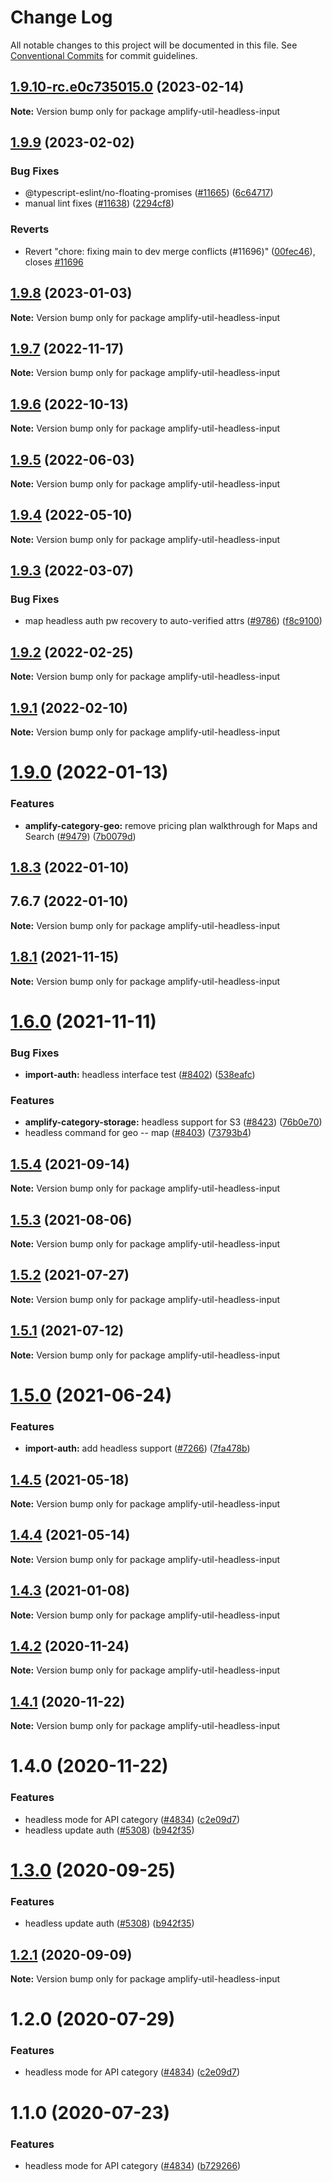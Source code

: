 # Change Log

All notable changes to this project will be documented in this file.
See [Conventional Commits](https://conventionalcommits.org) for commit guidelines.

## [1.9.10-rc.e0c735015.0](https://github.com/aws-amplify/amplify-cli/compare/amplify-util-headless-input@1.9.9...amplify-util-headless-input@1.9.10-rc.e0c735015.0) (2023-02-14)

**Note:** Version bump only for package amplify-util-headless-input





## [1.9.9](https://github.com/aws-amplify/amplify-cli/compare/amplify-util-headless-input@1.9.8...amplify-util-headless-input@1.9.9) (2023-02-02)


### Bug Fixes

* @typescript-eslint/no-floating-promises ([#11665](https://github.com/aws-amplify/amplify-cli/issues/11665)) ([6c64717](https://github.com/aws-amplify/amplify-cli/commit/6c647177a3518d777677757bebc01f18b71552e3))
* manual lint fixes ([#11638](https://github.com/aws-amplify/amplify-cli/issues/11638)) ([2294cf8](https://github.com/aws-amplify/amplify-cli/commit/2294cf8bf1ec2d6d58251649871e6e9617c49b23))


### Reverts

* Revert "chore: fixing main to dev merge conflicts (#11696)" ([00fec46](https://github.com/aws-amplify/amplify-cli/commit/00fec4608096390b5ae2563b5c69453cd48bfa45)), closes [#11696](https://github.com/aws-amplify/amplify-cli/issues/11696)





## [1.9.8](https://github.com/aws-amplify/amplify-cli/compare/amplify-util-headless-input@1.9.7...amplify-util-headless-input@1.9.8) (2023-01-03)

**Note:** Version bump only for package amplify-util-headless-input





## [1.9.7](https://github.com/aws-amplify/amplify-cli/compare/amplify-util-headless-input@1.9.6...amplify-util-headless-input@1.9.7) (2022-11-17)

**Note:** Version bump only for package amplify-util-headless-input





## [1.9.6](https://github.com/aws-amplify/amplify-cli/compare/amplify-util-headless-input@1.9.5...amplify-util-headless-input@1.9.6) (2022-10-13)

**Note:** Version bump only for package amplify-util-headless-input





## [1.9.5](https://github.com/aws-amplify/amplify-cli/compare/amplify-util-headless-input@1.9.4...amplify-util-headless-input@1.9.5) (2022-06-03)

**Note:** Version bump only for package amplify-util-headless-input





## [1.9.4](https://github.com/aws-amplify/amplify-cli/compare/amplify-util-headless-input@1.9.3...amplify-util-headless-input@1.9.4) (2022-05-10)

**Note:** Version bump only for package amplify-util-headless-input





## [1.9.3](https://github.com/aws-amplify/amplify-cli/compare/amplify-util-headless-input@1.9.2...amplify-util-headless-input@1.9.3) (2022-03-07)


### Bug Fixes

* map headless auth pw recovery to auto-verified attrs ([#9786](https://github.com/aws-amplify/amplify-cli/issues/9786)) ([f8c9100](https://github.com/aws-amplify/amplify-cli/commit/f8c9100d0ea0dfe87233624883ff8ae8c9bf48a7))





## [1.9.2](https://github.com/aws-amplify/amplify-cli/compare/amplify-util-headless-input@1.9.1...amplify-util-headless-input@1.9.2) (2022-02-25)

**Note:** Version bump only for package amplify-util-headless-input





## [1.9.1](https://github.com/aws-amplify/amplify-cli/compare/amplify-util-headless-input@1.9.0...amplify-util-headless-input@1.9.1) (2022-02-10)

**Note:** Version bump only for package amplify-util-headless-input





# [1.9.0](https://github.com/aws-amplify/amplify-cli/compare/amplify-util-headless-input@1.8.3...amplify-util-headless-input@1.9.0) (2022-01-13)


### Features

* **amplify-category-geo:** remove pricing plan walkthrough for Maps and Search ([#9479](https://github.com/aws-amplify/amplify-cli/issues/9479)) ([7b0079d](https://github.com/aws-amplify/amplify-cli/commit/7b0079dff4fdf13df5bd8f90213d4b91ccd2287b))





## [1.8.3](https://github.com/aws-amplify/amplify-cli/compare/amplify-util-headless-input@1.8.1...amplify-util-headless-input@1.8.3) (2022-01-10)



## 7.6.7 (2022-01-10)

**Note:** Version bump only for package amplify-util-headless-input





## [1.8.1](https://github.com/aws-amplify/amplify-cli/compare/amplify-util-headless-input@1.6.0...amplify-util-headless-input@1.8.1) (2021-11-15)

**Note:** Version bump only for package amplify-util-headless-input





# [1.6.0](https://github.com/aws-amplify/amplify-cli/compare/amplify-util-headless-input@1.5.4...amplify-util-headless-input@1.6.0) (2021-11-11)


### Bug Fixes

* **import-auth:** headless interface test ([#8402](https://github.com/aws-amplify/amplify-cli/issues/8402)) ([538eafc](https://github.com/aws-amplify/amplify-cli/commit/538eafc6cacdd750243ec897dfb9486f5c83daac))


### Features

* **amplify-category-storage:** headless support for S3 ([#8423](https://github.com/aws-amplify/amplify-cli/issues/8423)) ([76b0e70](https://github.com/aws-amplify/amplify-cli/commit/76b0e700d6221292a25b384e2ecfc7a64e9916dd))
* headless command for geo -- map ([#8403](https://github.com/aws-amplify/amplify-cli/issues/8403)) ([73793b4](https://github.com/aws-amplify/amplify-cli/commit/73793b44411d329c52bed9337c0933d7066ee4de))





## [1.5.4](https://github.com/aws-amplify/amplify-cli/compare/amplify-util-headless-input@1.5.3...amplify-util-headless-input@1.5.4) (2021-09-14)

**Note:** Version bump only for package amplify-util-headless-input





## [1.5.3](https://github.com/aws-amplify/amplify-cli/compare/amplify-util-headless-input@1.5.2...amplify-util-headless-input@1.5.3) (2021-08-06)

**Note:** Version bump only for package amplify-util-headless-input





## [1.5.2](https://github.com/aws-amplify/amplify-cli/compare/amplify-util-headless-input@1.5.1...amplify-util-headless-input@1.5.2) (2021-07-27)

**Note:** Version bump only for package amplify-util-headless-input





## [1.5.1](https://github.com/aws-amplify/amplify-cli/compare/amplify-util-headless-input@1.5.0...amplify-util-headless-input@1.5.1) (2021-07-12)

**Note:** Version bump only for package amplify-util-headless-input





# [1.5.0](https://github.com/aws-amplify/amplify-cli/compare/amplify-util-headless-input@1.4.5...amplify-util-headless-input@1.5.0) (2021-06-24)


### Features

* **import-auth:** add headless support ([#7266](https://github.com/aws-amplify/amplify-cli/issues/7266)) ([7fa478b](https://github.com/aws-amplify/amplify-cli/commit/7fa478bbfebbbe70e286eb19d436d772c32c4fd2))





## [1.4.5](https://github.com/aws-amplify/amplify-cli/compare/amplify-util-headless-input@1.4.4...amplify-util-headless-input@1.4.5) (2021-05-18)

**Note:** Version bump only for package amplify-util-headless-input





## [1.4.4](https://github.com/aws-amplify/amplify-cli/compare/amplify-util-headless-input@1.4.3...amplify-util-headless-input@1.4.4) (2021-05-14)

**Note:** Version bump only for package amplify-util-headless-input





## [1.4.3](https://github.com/aws-amplify/amplify-cli/compare/amplify-util-headless-input@1.4.2...amplify-util-headless-input@1.4.3) (2021-01-08)

**Note:** Version bump only for package amplify-util-headless-input





## [1.4.2](https://github.com/aws-amplify/amplify-cli/compare/amplify-util-headless-input@1.4.1...amplify-util-headless-input@1.4.2) (2020-11-24)

**Note:** Version bump only for package amplify-util-headless-input





## [1.4.1](https://github.com/aws-amplify/amplify-cli/compare/amplify-util-headless-input@1.3.0...amplify-util-headless-input@1.4.1) (2020-11-22)

**Note:** Version bump only for package amplify-util-headless-input





# 1.4.0 (2020-11-22)


### Features

* headless mode for API category ([#4834](https://github.com/nikhname/amplify-cli/issues/4834)) ([c2e09d7](https://github.com/nikhname/amplify-cli/commit/c2e09d73fd1bb461eeace8f4a7addd70a63047ad))
* headless update auth ([#5308](https://github.com/nikhname/amplify-cli/issues/5308)) ([b942f35](https://github.com/nikhname/amplify-cli/commit/b942f3589f1df1361ae7eb6e42f18dbf6900d1bf))





# [1.3.0](https://github.com/aws-amplify/amplify-cli/compare/amplify-util-headless-input@1.2.1...amplify-util-headless-input@1.3.0) (2020-09-25)


### Features

* headless update auth ([#5308](https://github.com/aws-amplify/amplify-cli/issues/5308)) ([b942f35](https://github.com/aws-amplify/amplify-cli/commit/b942f3589f1df1361ae7eb6e42f18dbf6900d1bf))





## [1.2.1](https://github.com/aws-amplify/amplify-cli/compare/amplify-util-headless-input@1.2.0...amplify-util-headless-input@1.2.1) (2020-09-09)

**Note:** Version bump only for package amplify-util-headless-input





# 1.2.0 (2020-07-29)


### Features

* headless mode for API category ([#4834](https://github.com/aws-amplify/amplify-cli/issues/4834)) ([c2e09d7](https://github.com/aws-amplify/amplify-cli/commit/c2e09d73fd1bb461eeace8f4a7addd70a63047ad))





# 1.1.0 (2020-07-23)


### Features

* headless mode for API category ([#4834](https://github.com/aws-amplify/amplify-cli/issues/4834)) ([b729266](https://github.com/aws-amplify/amplify-cli/commit/b729266b9bb519738ef88125784d72ac428f47e1))
